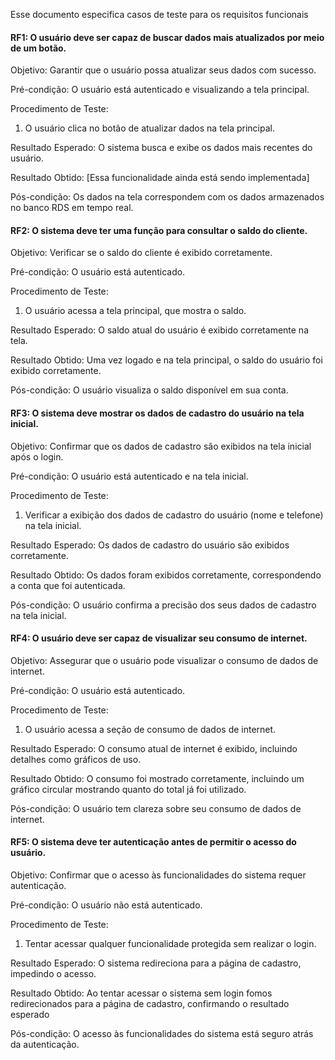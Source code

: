 Esse documento especifica casos de teste para os requisitos funcionais

#### RF1: O usuário deve ser capaz de buscar dados mais atualizados por meio de um botão.

Objetivo: Garantir que o usuário possa atualizar seus dados com sucesso.

Pré-condição: O usuário está autenticado e visualizando a tela principal.

Procedimento de Teste:

1. O usuário clica no botão de atualizar dados na tela principal.

Resultado Esperado: O sistema busca e exibe os dados mais recentes do usuário.

Resultado Obtido: [Essa funcionalidade ainda está sendo implementada]

Pós-condição: Os dados na tela correspondem com os dados armazenados no banco RDS em tempo real.

#### RF2: O sistema deve ter uma função para consultar o saldo do cliente.

Objetivo: Verificar se o saldo do cliente é exibido corretamente.

Pré-condição: O usuário está autenticado.

Procedimento de Teste:

1. O usuário acessa a tela principal, que mostra o saldo.

Resultado Esperado: O saldo atual do usuário é exibido corretamente na tela.

Resultado Obtido: Uma vez logado e na tela principal, o saldo do usuário foi exibido corretamente.

Pós-condição: O usuário visualiza o saldo disponível em sua conta.

#### RF3: O sistema deve mostrar os dados de cadastro do usuário na tela inicial.

Objetivo: Confirmar que os dados de cadastro são exibidos na tela inicial após o login.

Pré-condição: O usuário está autenticado e na tela inicial.

Procedimento de Teste:

1. Verificar a exibição dos dados de cadastro do usuário (nome e telefone) na tela inicial.

Resultado Esperado: Os dados de cadastro do usuário são exibidos corretamente.

Resultado Obtido: Os dados foram exibidos corretamente, correspondendo a conta que foi autenticada.

Pós-condição: O usuário confirma a precisão dos seus dados de cadastro na tela inicial.

#### RF4: O usuário deve ser capaz de visualizar seu consumo de internet.

Objetivo: Assegurar que o usuário pode visualizar o consumo de dados de internet.

Pré-condição: O usuário está autenticado.

Procedimento de Teste:

1. O usuário acessa a seção de consumo de dados de internet.

Resultado Esperado: O consumo atual de internet é exibido, incluindo detalhes como gráficos de uso.

Resultado Obtido: O consumo foi mostrado corretamente, incluindo um gráfico circular mostrando quanto do total já foi utilizado.

Pós-condição: O usuário tem clareza sobre seu consumo de dados de internet.

#### RF5: O sistema deve ter autenticação antes de permitir o acesso do usuário.

Objetivo: Confirmar que o acesso às funcionalidades do sistema requer autenticação.

Pré-condição: O usuário não está autenticado.

Procedimento de Teste:

1. Tentar acessar qualquer funcionalidade protegida sem realizar o login.

Resultado Esperado: O sistema redireciona para a página de cadastro, impedindo o acesso.

Resultado Obtido: Ao tentar acessar o sistema sem login fomos redirecionados para a página de cadastro, confirmando o resultado esperado

Pós-condição: O acesso às funcionalidades do sistema está seguro atrás da autenticação.